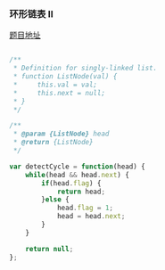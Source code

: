 ### 环形链表 II

[题目地址](https://leetcode-cn.com/problems/linked-list-cycle-ii/)

```javascript

/**
 * Definition for singly-linked list.
 * function ListNode(val) {
 *     this.val = val;
 *     this.next = null;
 * }
 */

/**
 * @param {ListNode} head
 * @return {ListNode}
 */

var detectCycle = function(head) {
    while(head && head.next) {
        if(head.flag) {
            return head;
        }else {
            head.flag = 1;
            head = head.next;
        }
    }

    return null;
};

```